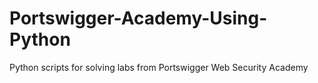 # Portswigger-Academy-Using-Python
Python scripts for solving labs from Portswigger Web Security Academy
